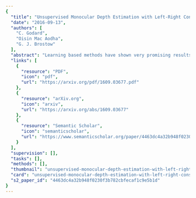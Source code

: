 ```yaml
---
{
  "title": "Unsupervised Monocular Depth Estimation with Left-Right Consistency",
  "date": "2016-09-13",
  "authors": [
    "C. Godard",
    "Oisin Mac Aodha",
    "G. J. Brostow"
  ],
  "abstract": "Learning based methods have shown very promising results for the task of depth estimation in single images. However, most existing approaches treat depth prediction as a supervised regression problem and as a result, require vast quantities of corresponding ground truth depth data for training. Just recording quality depth data in a range of environments is a challenging problem. In this paper, we innovate beyond existing approaches, replacing the use of explicit depth data during training with easier-to-obtain binocular stereo footage. We propose a novel training objective that enables our convolutional neural network to learn to perform single image depth estimation, despite the absence of ground truth depth data. Ex-ploiting epipolar geometry constraints, we generate disparity images by training our network with an image reconstruction loss. We show that solving for image reconstruction alone results in poor quality depth images. To overcome this problem, we propose a novel training loss that enforces consistency between the disparities produced relative to both the left and right images, leading to improved performance and robustness compared to existing approaches. Our method produces state of the art results for monocular depth estimation on the KITTI driving dataset, even outperforming supervised methods that have been trained with ground truth depth.",
  "links": [
    {
      "resource": "PDF",
      "icon": "pdf",
      "url": "https://arxiv.org/pdf/1609.03677.pdf"
    },
    {
      "resource": "arXiv.org",
      "icon": "arxiv",
      "url": "https://arxiv.org/abs/1609.03677"
    },
    {
      "resource": "Semantic Scholar",
      "icon": "semanticscholar",
      "url": "https://www.semanticscholar.org/paper/4463dc4a32b948f0230f3b782cbfecaf1c9e5b1d"
    }
  ],
  "supervision": [],
  "tasks": [],
  "methods": [],
  "thumbnail": "unsupervised-monocular-depth-estimation-with-left-right-consistency-thumb.jpg",
  "card": "unsupervised-monocular-depth-estimation-with-left-right-consistency-card.jpg",
  "s2_paper_id": "4463dc4a32b948f0230f3b782cbfecaf1c9e5b1d"
}
---
```


